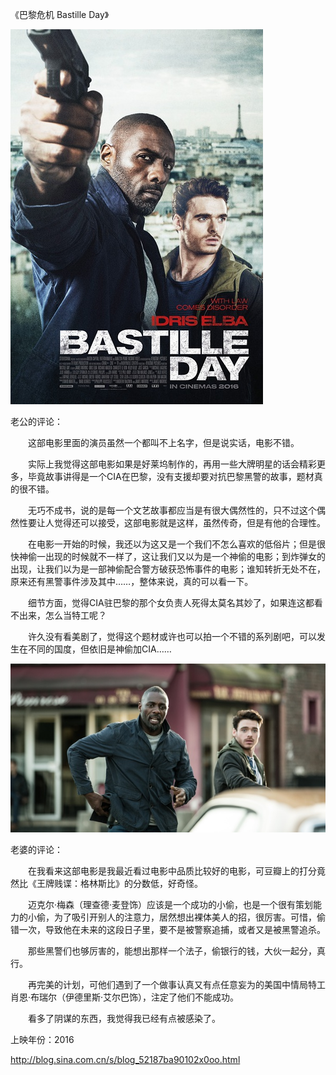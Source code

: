 《巴黎危机 Bastille Day》

			
![](./img/001vda4xzy796EeiRLCac&690.jpg)


老公的评论：

　　这部电影里面的演员虽然一个都叫不上名字，但是说实话，电影不错。


　　实际上我觉得这部电影如果是好莱坞制作的，再用一些大牌明星的话会精彩更多，毕竟故事讲得是一个CIA在巴黎，没有支援却要对抗巴黎黑警的故事，题材真的很不错。


　　无巧不成书，说的是每一个文艺故事都应当是有很大偶然性的，只不过这个偶然性要让人觉得还可以接受，这部电影就是这样，虽然传奇，但是有他的合理性。


　　在电影一开始的时候，我还以为这又是一个我们不怎么喜欢的低俗片；但是很快神偷一出现的时候就不一样了，这让我们又以为是一个神偷的电影；到炸弹女的出现，让我们以为是一部神偷配合警方破获恐怖事件的电影；谁知转折无处不在，原来还有黑警事件涉及其中……，整体来说，真的可以看一下。

　　细节方面，觉得CIA驻巴黎的那个女负责人死得太莫名其妙了，如果连这都看不出来，怎么当特工呢？

　　许久没有看美剧了，觉得这个题材或许也可以拍一个不错的系列剧吧，可以发生在不同的国度，但依旧是神偷加CIA……

![](./img/001vda4xzy796ErKWin9b&690.jpg)


老婆的评论：


　　在我看来这部电影是我最近看过电影中品质比较好的电影，可豆瓣上的打分竟然比《王牌贱谍：格林斯比》的分数低，好奇怪。


　　迈克尔·梅森（理查德·麦登饰）应该是一个成功的小偷，也是一个很有策划能力的小偷，为了吸引开别人的注意力，居然想出裸体美人的招，很厉害。可惜，偷错一次，导致他在未来的这段日子里，要不是被警察追捕，或者又是被黑警追杀。

　　那些黑警们也够厉害的，能想出那样一个法子，偷银行的钱，大伙一起分，真行。


　　再完美的计划，可他们遇到了一个做事认真又有点任意妄为的美国中情局特工肖恩·布瑞尔（伊德里斯·艾尔巴饰），注定了他们不能成功。

　　看多了阴谋的东西，我觉得我已经有点被感染了。

上映年份：2016							
		
http://blog.sina.com.cn/s/blog_52187ba90102x0oo.html
